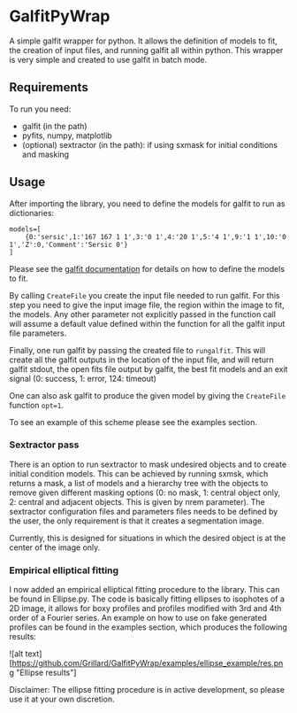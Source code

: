 # GalfitPyWrap

A simple galfit wrapper for python. It allows the definition of models to fit, the creation of input files, and running galfit all within python. This wrapper is very simple and created to use galfit in batch mode.

## Requirements

To run you need:

* galfit (in the path)
* pyfits, numpy, matplotlib 
* (optional) sextractor (in the path): if using sxmask for initial conditions and masking

## Usage

After importing the library, you need to define the models for galfit to run as dictionaries:

```
models=[
	{0:'sersic',1:'167 167 1 1',3:'0 1',4:'20 1',5:'4 1',9:'1 1',10:'0 1','Z':0,'Comment':'Sersic 0'}
]
```

Please see the [galfit documentation](https://users.obs.carnegiescience.edu/peng/work/galfit/README.pdf) for details on how to define the models to fit.

By calling `CreateFile` you create the input file needed to run galfit. For this step you need to give the input image file, the region within the image to fit, the models. Any other parameter not explicitly passed in the function call will assume a default value defined within the function for all the galfit input file parameters.

Finally, one run galfit by passing the created file to `rungalfit`. This will create all the galfit outputs in the location of the input file, and will return galfit stdout, the open fits file output by galfit, the best fit models and an exit signal (0: success, 1: error, 124: timeout)

One can also ask galfit to produce the given model by giving the `CreateFile` function `opt=1`.

To see an example of this scheme please see the examples section.

### Sextractor pass

There is an option to run sextractor to mask undesired objects and to create initial condition models. This can be achieved by running sxmsk, which returns a mask, a list of models and a hierarchy tree with the objects to remove given different masking options (0: no mask, 1: central object only, 2: central and adjacent objects. This is given by nrem parameter). The sextractor configuration files and parameters files needs to be defined by the user, the only requirement is that it creates a segmentation image.

Currently, this is designed for situations in which the desired object is at the center of the image only.


### Empirical elliptical fitting

I now added an empirical elliptical fitting procedure to the library. This can be found in Ellipse.py. The code is basically fitting ellipses to isophotes of a 2D image, it allows for boxy profiles and profiles modified with 3rd and 4th order of a Fourier series. An example on how to use on fake generated profiles can be found in the examples section, which produces the following results:

![alt text][https://github.com/Grillard/GalfitPyWrap/examples/ellipse_example/res.png "Ellipse results"]

Disclaimer: The ellipse fitting procedure is in active development, so please use it at your own discretion.